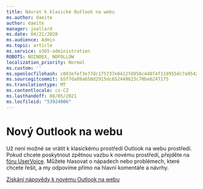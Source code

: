 ```yaml
---
title: Návrat k klasické Outlook na webu
ms.author: daeite
author: daeite
manager: joallard
ms.date: 04/21/2020
ms.audience: Admin
ms.topic: article
ms.service: o365-administration
ROBOTS: NOINDEX, NOFOLLOW
localization_priority: Normal
ms.custom: ''
ms.openlocfilehash: c083efef3e77dc175737e0412fd958c448f4f118955dc7a95427dab831ccbe4d
ms.sourcegitcommit: b5f7da89a650d2915dc652449623c78be6247175
ms.translationtype: MT
ms.contentlocale: cs-CZ
ms.lasthandoff: 08/05/2021
ms.locfileid: "53924006"
---
```

# <a name="the-new-outlook-on-the-web"></a>Nový Outlook na webu

Už není možné se vrátit k klasickému prostředí Outlook na webu prostředí. Pokud chcete poskytnout zpětnou vazbu k novému prostředí, přejděte na [fóru UserVoice](https://go.microsoft.com/fwlink/?linkid=2103182). Můžete hlasovat o nápadech nebo problémech, které chcete řešit, a my odpovíme přímo na hlavní komentáře a návrhy.

[Získání nápovědy k novému Outlook na webu](https://support.office.com/article/017014cd-2ad0-41ab-8473-6bd8c349d4f8)